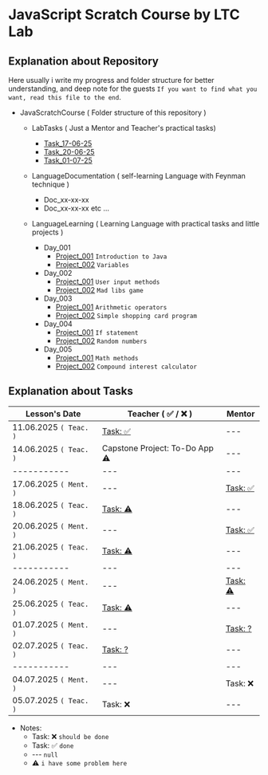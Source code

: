 # JavaScript Scratch Course by LTC Lab

## Explanation about Repository

Here usually i write my progress and folder structure for better understanding, and deep note for the guests `If you want to find what you want, read this file to the end`.

- JavaScratchCourse ( Folder structure of this repository )

  - LabTasks ( Just a Mentor and Teacher's practical tasks)

    - [Task_17-06-25](./LabTasks/Task_17-06-25/)
    - [Task_20-06-25](./LabTasks/Task_20-06-25/)
    - [Task_01-07-25](./LabTasks/Task_01-07-25/)

  - LanguageDocumentation ( self-learning Language with Feynman technique )

    - Doc_xx-xx-xx
    - Doc_xx-xx-xx etc ...

  - LanguageLearning ( Learning Language with practical tasks and little projects )

    - Day_001
      - [Project_001](./LanguageLearning/Day_001/Project_001/) `Introduction to Java`
      - [Project_002](./LanguageLearning/Day_001/Project_002/) `Variables`
    - Day_002
      - [Project_001](./LanguageLearning/Day_002/Project_001/) `User input methods`
      - [Project_002](./LanguageLearning/Day_002/Project_002/) `Mad libs game`
    - Day_003
      - [Project_001](./LanguageLearning/Day_003/Project_001/) `Arithmetic operators`
      - [Project_002](./LanguageLearning/Day_003/Project_002/) `Simple shopping card program`
    - Day_004
      - [Project_001](./LanguageLearning/Day_004/Project_001/) `If statement`
      - [Project_002](./LanguageLearning/Day_004/Project_002/) `Random numbers`
    - Day_005
      - [Project_001](./LanguageLearning/Day_005/Project_001/) `Math methods`
      - [Project_002](./LanguageLearning/Day_005/Project_002/) `Compound interest calculator`

    <!-- - Day_006
      - [Project_001](./LanguageLearning/Day_006/Project_001/) `null`
      - [Project_002](./LanguageLearning/Day_006/Project_002/) `null`
    - Day_007
      - [Project_001](./LanguageLearning/Day_007/Project_001/) `null`
      - [Project_002](./LanguageLearning/Day_007/Project_002/) `null`
    - Day_008
      - [Project_001](./LanguageLearning/Day_008/Project_001/) `null`
      - [Project_002](./LanguageLearning/Day_008/Project_002/) `null` -->

## Explanation about Tasks

| Lesson's Date          | Teacher ( ✅ / ❌ )                                                                                                                                 | Mentor                                                                                        |
| ---------------------- | --------------------------------------------------------------------------------------------------------------------------------------------------- | --------------------------------------------------------------------------------------------- |
| 11.06.2025 `( Teac. )` | [Task: ✅](https://docs.google.com/spreadsheets/d/1ciZbwJsU28qdbG0WWHY_jCyd03SGNJBs/edit?usp=sharing&ouid=115840657660775990580&rtpof=true&sd=true) | ---                                                                                           |
| 14.06.2025 `( Teac. )` | Capstone Project: To-Do App ⚠️                                                                                                                      | ---                                                                                           |
| -----------            | ---                                                                                                                                                 | ---                                                                                           |
| 17.06.2025 `( Ment. )` | ---                                                                                                                                                 | [Task: ✅](https://github.com/RaviHamidov/JavaScratchCourse/tree/main/LabTasks/Task_17-06-25) |
| 18.06.2025 `( Teac. )` | [Task: ⚠️](https://media.tenor.com/L8poWtNRUAkAAAAM/more-tasks.gif)                                                                                 | ---                                                                                           |
| 20.06.2025 `( Ment. )` | ---                                                                                                                                                 | [Task: ✅](https://github.com/RaviHamidov/JavaScratchCourse/tree/main/LabTasks/Task_20-06-25) |
| 21.06.2025 `( Teac. )` | [Task: ⚠️](https://media.tenor.com/L8poWtNRUAkAAAAM/more-tasks.gif)                                                                                 | ---                                                                                           |
| -----------            | ---                                                                                                                                                 | ---                                                                                           |
| 24.06.2025 `( Ment. )` | ---                                                                                                                                                 | [Task: ⚠️](https://media.tenor.com/L8poWtNRUAkAAAAM/more-tasks.gif)                           |
| 25.06.2025 `( Teac. )` | [Task: ⚠️](https://media.tenor.com/L8poWtNRUAkAAAAM/more-tasks.gif)                                                                                 | ---                                                                                           |
| 01.07.2025 `( Ment. )` | ---                                                                                                                                                 | [Task: ?](https://github.com/RaviHamidov/JavaScratchCourse/tree/main/LabTasks/Task_20-06-25)  |
| 02.07.2025 `( Teac. )` | [Task: ?](https://github.com/RaviHamidov/JavaScratchCourse/tree/main/LabTasks/Task_20-06-25)                                                        | ---                                                                                           |
| -----------            | ---                                                                                                                                                 | ---                                                                                           |
| 04.07.2025 `( Ment. )` | ---                                                                                                                                                 | Task: ❌                                                                                      |
| 05.07.2025 `( Teac. )` | Task: ❌                                                                                                                                            | ---                                                                                           |

- Notes:
  - Task: ❌ `should be done`
  - Task: ✅ `done`
  - --- `null`
  - ⚠️ `i have some problem here`

